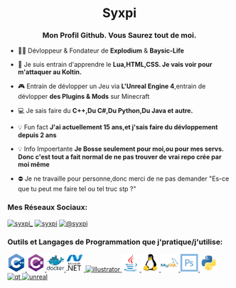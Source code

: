 <h1 align="center">Syxpi</h1>
<h3 align="center">Mon Profil Github. Vous Saurez tout de moi.</h3>

- 👨‍💻 Dévloppeur & Fondateur de **Explodium** & **Baysic-Life**

- 📖 Je suis entrain d'apprendre le **Lua,HTML,CSS. Je vais voir pour m'attaquer au Koltin.**

- 🎮 Entrain de dévlopper un Jeu via **L'Unreal Engine 4**,entrain de dévlopper **des Plugins & Mods** sur Minecraft

- 💻 Je sais faire du **C++,Du C#,Du Python,Du Java et autre.**

- 💡 Fun fact **J'ai actuellement 15 ans,et j'sais faire du dévloppement depuis 2 ans**

- 💡 Info Impoertante **Je Bosse seulement pour moi,ou pour mes servs. Donc c'est tout a fait normal de ne pas trouver de vrai repo crée par moi même**

- ⛔ Je ne travaille pour personne,donc merci de ne pas demander "Es-ce que tu peut me faire tel ou tel truc stp ?"

<h3 align="left">Mes Réseaux Sociaux:</h3>
<p align="left">
<a href="https://twitter.com/syxpi_" target="blank"><img align="center" src="https://raw.githubusercontent.com/rahuldkjain/github-profile-readme-generator/master/src/images/icons/Social/twitter.svg" alt="syxpi_" height="30" width="40" /></a>
<a href="https://instagram.com/syxpi" target="blank"><img align="center" src="https://raw.githubusercontent.com/rahuldkjain/github-profile-readme-generator/master/src/images/icons/Social/instagram.svg" alt="syxpi" height="30" width="40" /></a>
<a href="https://www.youtube.com/c/@syxpi" target="blank"><img align="center" src="https://raw.githubusercontent.com/rahuldkjain/github-profile-readme-generator/master/src/images/icons/Social/youtube.svg" alt="@syxpi" height="30" width="40" /></a>
</p>

<h3 align="left">Outils et Langages de Programmation que j'pratique/j'utilise:</h3>
<p align="left"> <a href="https://www.w3schools.com/cpp/" target="_blank" rel="noreferrer"> <img src="https://raw.githubusercontent.com/devicons/devicon/master/icons/cplusplus/cplusplus-original.svg" alt="cplusplus" width="40" height="40"/> </a> <a href="https://www.w3schools.com/cs/" target="_blank" rel="noreferrer"> <img src="https://raw.githubusercontent.com/devicons/devicon/master/icons/csharp/csharp-original.svg" alt="csharp" width="40" height="40"/> </a> <a href="https://www.docker.com/" target="_blank" rel="noreferrer"> <img src="https://raw.githubusercontent.com/devicons/devicon/master/icons/docker/docker-original-wordmark.svg" alt="docker" width="40" height="40"/> </a> <a href="https://dotnet.microsoft.com/" target="_blank" rel="noreferrer"> <img src="https://raw.githubusercontent.com/devicons/devicon/master/icons/dot-net/dot-net-original-wordmark.svg" alt="dotnet" width="40" height="40"/> </a> <a href="https://www.adobe.com/in/products/illustrator.html" target="_blank" rel="noreferrer"> <img src="https://www.vectorlogo.zone/logos/adobe_illustrator/adobe_illustrator-icon.svg" alt="illustrator" width="40" height="40"/> </a> <a href="https://www.java.com" target="_blank" rel="noreferrer"> <img src="https://raw.githubusercontent.com/devicons/devicon/master/icons/java/java-original.svg" alt="java" width="40" height="40"/> </a> <a href="https://www.linux.org/" target="_blank" rel="noreferrer"> <img src="https://raw.githubusercontent.com/devicons/devicon/master/icons/linux/linux-original.svg" alt="linux" width="40" height="40"/> </a> <a href="https://www.mysql.com/" target="_blank" rel="noreferrer"> <img src="https://raw.githubusercontent.com/devicons/devicon/master/icons/mysql/mysql-original-wordmark.svg" alt="mysql" width="40" height="40"/> </a> <a href="https://www.photoshop.com/en" target="_blank" rel="noreferrer"> <img src="https://raw.githubusercontent.com/devicons/devicon/master/icons/photoshop/photoshop-line.svg" alt="photoshop" width="40" height="40"/> </a> <a href="https://www.python.org" target="_blank" rel="noreferrer"> <img src="https://raw.githubusercontent.com/devicons/devicon/master/icons/python/python-original.svg" alt="python" width="40" height="40"/> </a> <a href="https://www.qt.io/" target="_blank" rel="noreferrer"> <img src="https://upload.wikimedia.org/wikipedia/commons/0/0b/Qt_logo_2016.svg" alt="qt" width="40" height="40"/> </a> <a href="https://unrealengine.com/" target="_blank" rel="noreferrer"> <img src="https://raw.githubusercontent.com/kenangundogan/fontisto/036b7eca71aab1bef8e6a0518f7329f13ed62f6b/icons/svg/brand/unreal-engine.svg" alt="unreal" width="40" height="40"/> </a> </p>

